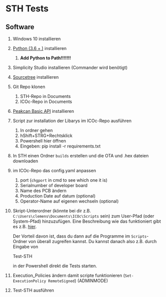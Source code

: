 # STH Tests

## Software

1. Windows 10 installieren

2. [Python (3.6 + )]( https://www.python.org/downloads/) installieren

   1. **Add Python to Path!!!!!!!**

3. Simplicity Studio installieren (Commander wird benötigt)

4. [Sourcetree](https://www.sourcetreeapp.com/) installieren

5. Git Repo klonen

   1. STH-Repo in Documents
   2. ICOc-Repo in Documents

6. [Peakcan Basic API](https://www.peak-system.com/PCAN-USB-FD.365.0.html) installieren

7. Script zur installation der Libarys im ICOc-Repo ausführen

   1. In ordner gehen
   2. hShift+STRG+Rechtsklick
   3. Powershell hier öffnen
   4. Eingeben: pip install -r requirements.txt

8. In STH einen Ordner `builds` erstellen und die OTA und .hex dateien downloaden

9. im ICOc-Repo das config.yaml anpassen

   1. port (`chgport` in cmd to see which one it is)
   2. Serialnumber of developer board
   3. Name des PCB ändern
   4. Production Date auf datum (optional)
   5. Operator-Name auf eigenen wechseln (optional)

10. Skript-Unterordner (könnte bei dir z.B. `C:\Users\clemens\Documents\ICOc\Scripts` sein) zum User-Pfad (oder System-Pfad) hinzuzufügen. Eine Beschreibung wie das funktioniert gibt es z.B. [hier](https://www.architectryan.com/2018/03/17/add-to-the-path-on-windows-10/).

    Der Vorteil davon ist, dass du dann auf die Programme im `Scripts`-Ordner von überall zugreifen kannst. Du kannst danach also z.B. durch Eingabe von

      Test-STH

    in der Powershell direkt die Tests starten. 

11. Execution_Policies ändern damit scripte funktionieren (`Set-ExecutionPolicy RemoteSigned`)  (ADMINMODE)

12. Test-STH ausführen
